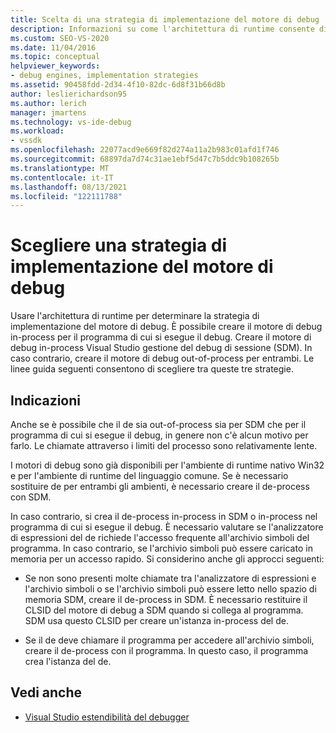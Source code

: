 ```yaml
---
title: Scelta di una strategia di implementazione del motore di debug | Microsoft Docs
description: Informazioni su come l'architettura di runtime consente di scegliere tra diverse strategie per l'implementazione del motore di debug.
ms.custom: SEO-VS-2020
ms.date: 11/04/2016
ms.topic: conceptual
helpviewer_keywords:
- debug engines, implementation strategies
ms.assetid: 90458fdd-2d34-4f10-82dc-6d8f31b66d8b
author: leslierichardson95
ms.author: lerich
manager: jmartens
ms.technology: vs-ide-debug
ms.workload:
- vssdk
ms.openlocfilehash: 22077acd9e669f82d274a11a2b983c01afd1f746
ms.sourcegitcommit: 68897da7d74c31ae1ebf5d47c7b5ddc9b108265b
ms.translationtype: MT
ms.contentlocale: it-IT
ms.lasthandoff: 08/13/2021
ms.locfileid: "122111788"
---
```

# <a name="choose-a-debug-engine-implementation-strategy"></a>Scegliere una strategia di implementazione del motore di debug
Usare l'architettura di runtime per determinare la strategia di implementazione del motore di debug. È possibile creare il motore di debug in-process per il programma di cui si esegue il debug. Creare il motore di debug in-process Visual Studio gestione del debug di sessione (SDM). In caso contrario, creare il motore di debug out-of-process per entrambi. Le linee guida seguenti consentono di scegliere tra queste tre strategie.

## <a name="guidelines"></a>Indicazioni
 Anche se è possibile che il de sia out-of-process sia per SDM che per il programma di cui si esegue il debug, in genere non c'è alcun motivo per farlo. Le chiamate attraverso i limiti del processo sono relativamente lente.

 I motori di debug sono già disponibili per l'ambiente di runtime nativo Win32 e per l'ambiente di runtime del linguaggio comune. Se è necessario sostituire de per entrambi gli ambienti, è necessario creare il de-process con SDM.

 In caso contrario, si crea il de-process in-process in SDM o in-process nel programma di cui si esegue il debug. È necessario valutare se l'analizzatore di espressioni del de richiede l'accesso frequente all'archivio simboli del programma. In caso contrario, se l'archivio simboli può essere caricato in memoria per un accesso rapido. Si considerino anche gli approcci seguenti:

- Se non sono presenti molte chiamate tra l'analizzatore di espressioni e l'archivio simboli o se l'archivio simboli può essere letto nello spazio di memoria SDM, creare il de-process in SDM. È necessario restituire il CLSID del motore di debug a SDM quando si collega al programma. SDM usa questo CLSID per creare un'istanza in-process del de.

- Se il de deve chiamare il programma per accedere all'archivio simboli, creare il de-process con il programma. In questo caso, il programma crea l'istanza del de.

## <a name="see-also"></a>Vedi anche
- [Visual Studio estendibilità del debugger](../../extensibility/debugger/visual-studio-debugger-extensibility.md)
